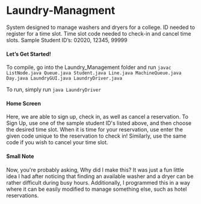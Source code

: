 # Laundry-Managment
System designed to manage washers and dryers for a college. ID needed to register for a time slot. Time slot code needed to check-in and cancel time slots.
Sample Student ID’s: 02020, 12345, 99999

#### Let’s Get Started!
To compile, go into the Laundry_Management folder and run `javac ListNode.java Queue.java Student.java Line.java MachineQueue.java Day.java LaundryGUI.java LaundryDriver.java`

To run, simply run `java LaundryDriver`

#### Home Screen
Here, we are able to sign up, check in, as well as cancel a reservation. To Sign Up, use one of the sample student ID's listed above, and then choose the desired time slot. When it is time for your reservation, use enter the given code unique to the reservation to check in! Similarly, use the same code if you wish to cancel your time slot.

#### Small Note
Now, you're probably asking, Why did I make this? It was just a fun little idea I had after noticing that finding an available washer and a dryer can be rather difficult during busy hours. Additionally, I programmed this in a way where it can be easily modified to manage something else, such as hotel reservations. 